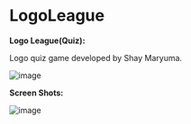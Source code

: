 # LogoLeague
**Logo League(Quiz):**

Logo quiz game developed by Shay Maryuma.

![image](https://user-images.githubusercontent.com/56411971/125159617-2e5fe780-e181-11eb-8df5-6d7f0f3682c4.png)

**Screen Shots:**

![image](https://user-images.githubusercontent.com/56411971/125159602-1d16db00-e181-11eb-8979-53eb7d73736a.png)
